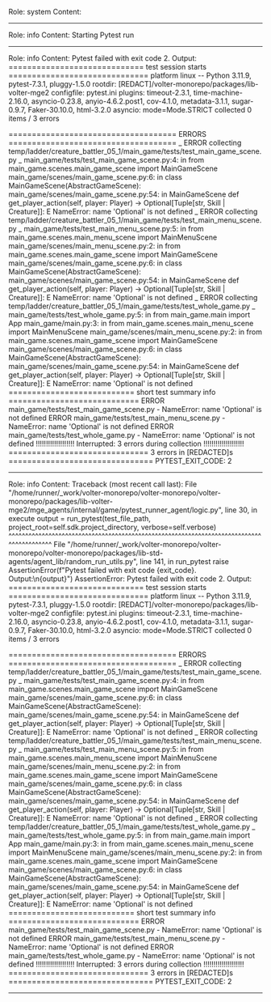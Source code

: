 Role: system
Content: 
__________________
Role: info
Content: Starting Pytest run
__________________
Role: info
Content: Pytest failed with exit code 2. Output:
============================= test session starts ==============================
platform linux -- Python 3.11.9, pytest-7.3.1, pluggy-1.5.0
rootdir: [REDACT]/volter-monorepo/packages/lib-volter-mge2
configfile: pytest.ini
plugins: timeout-2.3.1, time-machine-2.16.0, asyncio-0.23.8, anyio-4.6.2.post1, cov-4.1.0, metadata-3.1.1, sugar-0.9.7, Faker-30.10.0, html-3.2.0
asyncio: mode=Mode.STRICT
collected 0 items / 3 errors

==================================== ERRORS ====================================
_ ERROR collecting temp/ladder/creature_battler_05_1/main_game/tests/test_main_game_scene.py _
main_game/tests/test_main_game_scene.py:4: in <module>
    from main_game.scenes.main_game_scene import MainGameScene
main_game/scenes/main_game_scene.py:6: in <module>
    class MainGameScene(AbstractGameScene):
main_game/scenes/main_game_scene.py:54: in MainGameScene
    def get_player_action(self, player: Player) -> Optional[Tuple[str, Skill | Creature]]:
E   NameError: name 'Optional' is not defined
_ ERROR collecting temp/ladder/creature_battler_05_1/main_game/tests/test_main_menu_scene.py _
main_game/tests/test_main_menu_scene.py:5: in <module>
    from main_game.scenes.main_menu_scene import MainMenuScene
main_game/scenes/main_menu_scene.py:2: in <module>
    from main_game.scenes.main_game_scene import MainGameScene
main_game/scenes/main_game_scene.py:6: in <module>
    class MainGameScene(AbstractGameScene):
main_game/scenes/main_game_scene.py:54: in MainGameScene
    def get_player_action(self, player: Player) -> Optional[Tuple[str, Skill | Creature]]:
E   NameError: name 'Optional' is not defined
_ ERROR collecting temp/ladder/creature_battler_05_1/main_game/tests/test_whole_game.py _
main_game/tests/test_whole_game.py:5: in <module>
    from main_game.main import App
main_game/main.py:3: in <module>
    from main_game.scenes.main_menu_scene import MainMenuScene
main_game/scenes/main_menu_scene.py:2: in <module>
    from main_game.scenes.main_game_scene import MainGameScene
main_game/scenes/main_game_scene.py:6: in <module>
    class MainGameScene(AbstractGameScene):
main_game/scenes/main_game_scene.py:54: in MainGameScene
    def get_player_action(self, player: Player) -> Optional[Tuple[str, Skill | Creature]]:
E   NameError: name 'Optional' is not defined
=========================== short test summary info ============================
ERROR main_game/tests/test_main_game_scene.py - NameError: name 'Optional' is not defined
ERROR main_game/tests/test_main_menu_scene.py - NameError: name 'Optional' is not defined
ERROR main_game/tests/test_whole_game.py - NameError: name 'Optional' is not defined
!!!!!!!!!!!!!!!!!!! Interrupted: 3 errors during collection !!!!!!!!!!!!!!!!!!!!
============================== 3 errors in [REDACTED]s ===============================
PYTEST_EXIT_CODE: 2

__________________
Role: info
Content: Traceback (most recent call last):
  File "/home/runner/_work/volter-monorepo/volter-monorepo/volter-monorepo/packages/lib-volter-mge2/mge_agents/internal/game/pytest_runner_agent/logic.py", line 30, in execute
    output = run_pytest(test_file_path, project_root=self.sdk.project_directory, verbose=self.verbose)
             ^^^^^^^^^^^^^^^^^^^^^^^^^^^^^^^^^^^^^^^^^^^^^^^^^^^^^^^^^^^^^^^^^^^^^^^^^^^^^^^^^^^^^^^^^
  File "/home/runner/_work/volter-monorepo/volter-monorepo/volter-monorepo/packages/lib-std-agents/agent_lib/random_run_utils.py", line 141, in run_pytest
    raise AssertionError(f"Pytest failed with exit code {exit_code}. Output:\n{output}")
AssertionError: Pytest failed with exit code 2. Output:
============================= test session starts ==============================
platform linux -- Python 3.11.9, pytest-7.3.1, pluggy-1.5.0
rootdir: [REDACT]/volter-monorepo/packages/lib-volter-mge2
configfile: pytest.ini
plugins: timeout-2.3.1, time-machine-2.16.0, asyncio-0.23.8, anyio-4.6.2.post1, cov-4.1.0, metadata-3.1.1, sugar-0.9.7, Faker-30.10.0, html-3.2.0
asyncio: mode=Mode.STRICT
collected 0 items / 3 errors

==================================== ERRORS ====================================
_ ERROR collecting temp/ladder/creature_battler_05_1/main_game/tests/test_main_game_scene.py _
main_game/tests/test_main_game_scene.py:4: in <module>
    from main_game.scenes.main_game_scene import MainGameScene
main_game/scenes/main_game_scene.py:6: in <module>
    class MainGameScene(AbstractGameScene):
main_game/scenes/main_game_scene.py:54: in MainGameScene
    def get_player_action(self, player: Player) -> Optional[Tuple[str, Skill | Creature]]:
E   NameError: name 'Optional' is not defined
_ ERROR collecting temp/ladder/creature_battler_05_1/main_game/tests/test_main_menu_scene.py _
main_game/tests/test_main_menu_scene.py:5: in <module>
    from main_game.scenes.main_menu_scene import MainMenuScene
main_game/scenes/main_menu_scene.py:2: in <module>
    from main_game.scenes.main_game_scene import MainGameScene
main_game/scenes/main_game_scene.py:6: in <module>
    class MainGameScene(AbstractGameScene):
main_game/scenes/main_game_scene.py:54: in MainGameScene
    def get_player_action(self, player: Player) -> Optional[Tuple[str, Skill | Creature]]:
E   NameError: name 'Optional' is not defined
_ ERROR collecting temp/ladder/creature_battler_05_1/main_game/tests/test_whole_game.py _
main_game/tests/test_whole_game.py:5: in <module>
    from main_game.main import App
main_game/main.py:3: in <module>
    from main_game.scenes.main_menu_scene import MainMenuScene
main_game/scenes/main_menu_scene.py:2: in <module>
    from main_game.scenes.main_game_scene import MainGameScene
main_game/scenes/main_game_scene.py:6: in <module>
    class MainGameScene(AbstractGameScene):
main_game/scenes/main_game_scene.py:54: in MainGameScene
    def get_player_action(self, player: Player) -> Optional[Tuple[str, Skill | Creature]]:
E   NameError: name 'Optional' is not defined
=========================== short test summary info ============================
ERROR main_game/tests/test_main_game_scene.py - NameError: name 'Optional' is not defined
ERROR main_game/tests/test_main_menu_scene.py - NameError: name 'Optional' is not defined
ERROR main_game/tests/test_whole_game.py - NameError: name 'Optional' is not defined
!!!!!!!!!!!!!!!!!!! Interrupted: 3 errors during collection !!!!!!!!!!!!!!!!!!!!
============================== 3 errors in [REDACTED]s ===============================
PYTEST_EXIT_CODE: 2


__________________
